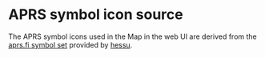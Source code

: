 ﻿# APRS symbol icon source

The APRS symbol icons used in the Map in the web UI are derived from the [aprs.fi symbol set](http://github.com/hessu/aprs-symbols/) provided by [hessu](https://github.com/hessu).